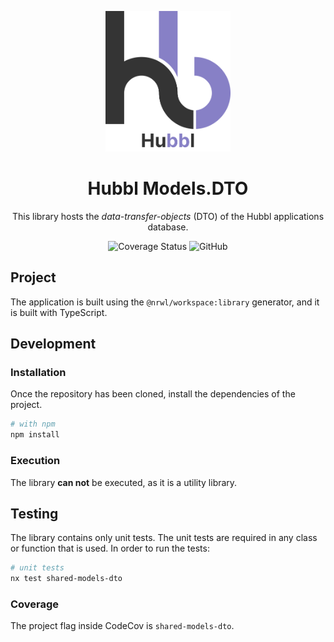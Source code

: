 <p align="center">
  <img width="200" src="../../../../static/Logo.svg" alt="Hubbl logo">
</p>

<h1 align="center">Hubbl Models.DTO</h1>

<div align="center">

This library hosts the _data-transfer-objects_ (DTO) of the Hubbl applications database.

![Coverage Status](https://img.shields.io/codecov/c/github/hubbl-app/hubbl?flag=shared-models-dto&label=api%20coverage&logo=codecov&style=for-the-badge)
![GitHub](https://img.shields.io/github/license/hubbl-app/hubbl?color=%237CB9E8&style=for-the-badge)

</div>

## Project

The application is built using the `@nrwl/workspace:library` generator, and it is built with TypeScript.

## Development

### Installation

Once the repository has been cloned, install the dependencies of the project.

```sh
# with npm 
npm install 
```

### Execution

The library **can not** be executed, as it is a utility library.

## Testing

The library contains only unit tests. The unit tests are required in any class or function that is used. In order to run the tests:

```sh
# unit tests
nx test shared-models-dto
```

### Coverage

The project flag inside CodeCov is `shared-models-dto`.
